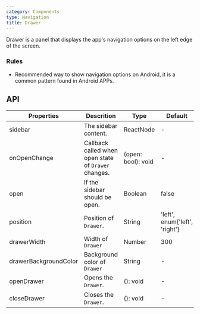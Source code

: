 ```yaml
---
category: Components
type: Navigation
title: Drawer
---
```


Drawer is a panel that displays the app's navigation options on the left edge of the screen.

### Rules

- Recommended way to show navigation options on Android, it is a common pattern found in Android APPs.

## API

Properties | Descrition | Type | Default
-----------|------------|------|--------
| sidebar | The sidebar content. | ReactNode | - |
| onOpenChange | Callback called when open state of `Drawer` changes. | (open: bool): void | - |
| open | If the sidebar should be open. | Boolean | false |
| position | Position of `Drawer`. | String | 'left', enum{'left', 'right'} |
| drawerWidth | Width of `Drawer` | Number | 300 |
| drawerBackgroundColor | Background color of `Drawer` | String | - |
| openDrawer | Opens the `Drawer`.  | (): void | - |
| closeDrawer | Closes the `Drawer`. | (): void | - |

